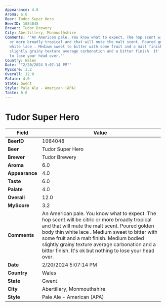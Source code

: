 ```yaml
---
Appearance: 4.0
Aroma: 6.0
Beer: Tudor Super Hero
BeerID: 1084048
Brewer: Tudor Brewery
City: Abertillery, Monmouthshire
Comments: '"An American pale. You know what to expect. The hop scent will be citric
  or more broadly tropical and that will mute the malt scent. Poured golden body thin
  white lace . Medium sweet to bitter with some fruit and a malt finish. Medium bodied
  slightly grainy texture average carbonation and a bitter finish. It''s ok but nothing
  to lose your head over."'
Country: Wales
Date: '"2/20/2024 5:07:14 PM"'
MyScore: 3.2
Overall: 12.0
Palate: 4.0
State: Gwent
Style: Pale Ale - American (APA)
Taste: 6.0
---
```


# Tudor Super Hero

| Field         | Value |
|---------------|-------|
| **BeerID** | 1084048 |
| **Beer** | Tudor Super Hero |
| **Brewer** | Tudor Brewery |
| **Aroma** | 6.0 |
| **Appearance** | 4.0 |
| **Taste** | 6.0 |
| **Palate** | 4.0 |
| **Overall** | 12.0 |
| **MyScore** | 3.2 |
| **Comments** | An American pale. You know what to expect. The hop scent will be citric or more broadly tropical and that will mute the malt scent. Poured golden body thin white lace . Medium sweet to bitter with some fruit and a malt finish. Medium bodied slightly grainy texture average carbonation and a bitter finish. It's ok but nothing to lose your head over. |
| **Date** | 2/20/2024 5:07:14 PM |
| **Country** | Wales |
| **State** | Gwent |
| **City** | Abertillery, Monmouthshire |
| **Style** | Pale Ale - American (APA) |
